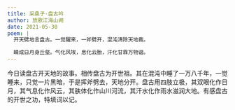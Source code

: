 ```yaml
---
title: 采桑子·盘古吟
author: 放歌江海山阙
date: 2021-05-30
poem: |
  开天劈地言盘古。一觉醒来，一斧劈开，混沌清除天地裁。

  睛成日月身丘壑。气化风埃，息化云胎，汗化甘霖万物谐。
---
```


今日读盘古开天地的故事。相传盘古为开世祖。其在混沌中睡了一万八千年，一觉睡来，只觉一片黑暗，于是挥斧劈去，天地分开。盘古用四肢立极，其双眼化作日月，其气息化作风云，其肤体化作山川河流，其汗水化作雨水滋润大地。有感盘古的开世之功，特填词以记。
